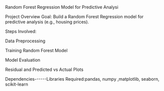 Random Forest Regression Model for Predictive Analysi

Project Overview
Goal: Build a Random Forest Regression model for predictive analysis (e.g., housing prices).

Steps Involved:

Data Preprocessing

Training Random Forest Model

Model Evaluation

Residual and Predicted vs Actual Plots


Dependencies------Libraries Required:pandas, numpy ,matplotlib, seaborn, scikit-learn

